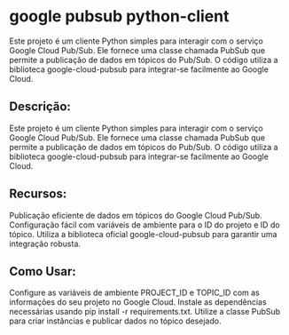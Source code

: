 # google pubsub python-client
Este projeto é um cliente Python simples para interagir com o serviço Google Cloud Pub/Sub. Ele fornece uma classe chamada PubSub que permite a publicação de dados em tópicos do Pub/Sub. O código utiliza a biblioteca google-cloud-pubsub para integrar-se facilmente ao Google Cloud.

## Descrição:
Este projeto é um cliente Python simples para interagir com o serviço Google Cloud Pub/Sub. Ele fornece uma classe chamada PubSub que permite a publicação de dados em tópicos do Pub/Sub. O código utiliza a biblioteca google-cloud-pubsub para integrar-se facilmente ao Google Cloud.

## Recursos:

Publicação eficiente de dados em tópicos do Google Cloud Pub/Sub.
Configuração fácil com variáveis de ambiente para o ID do projeto e ID do tópico.
Utiliza a biblioteca oficial google-cloud-pubsub para garantir uma integração robusta.

## Como Usar:

Configure as variáveis de ambiente PROJECT_ID e TOPIC_ID com as informações do seu projeto no Google Cloud.
Instale as dependências necessárias usando pip install -r requirements.txt.
Utilize a classe PubSub para criar instâncias e publicar dados no tópico desejado.
